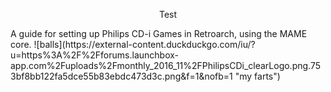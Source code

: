 <p style="text-align: center;">Test</p>
A guide for setting up Philips CD-i Games in Retroarch, using the MAME core.
![balls](https://external-content.duckduckgo.com/iu/?u=https%3A%2F%2Fforums.launchbox-app.com%2Fuploads%2Fmonthly_2016_11%2FPhilipsCDi_clearLogo.png.753bf8bb122fa5dce55b83ebdc473d3c.png&f=1&nofb=1 "my farts")

